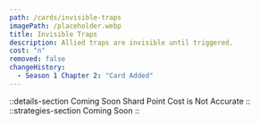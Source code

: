 ```yaml
---
path: /cards/invisible-traps
imagePath: /placeholder.webp
title: Invisible Traps
description: Allied traps are invisible until triggered.
cost: "n"
removed: false
changeHistory:
  - Season 1 Chapter 2: "Card Added"
---
```

::details-section
Coming Soon
Shard Point Cost is Not Accurate
::
::strategies-section
Coming Soon
::